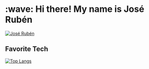 <h1 align="left" id="suhailkakar-title">:wave: Hi there! My name is José Rubén</h1>

<!--
<a href="#jrubenp-title">
  <img src="https://github-readme-stats.vercel.app/api?username=jrubenp&show_icons=true&count_private=true&include_all_commits=true&bg_color=0b2438&text_color=ffff&&title_color=ff6b6b&icon_color=ff6b6b&hide_border=true" alt="José Rubén" align="center" />
</a>
-->
<a href="#jrubenp-title">
<img src="https://github-readme-stats.vercel.app/api?username=jrubenp&theme=default&show_icons=true" alt="José Rubén" align="center" />
</a>

<br>

<h2 align="left" id="suhailkakar-tech">Favorite Tech</h2>

[![Top Langs](https://github-readme-stats.vercel.app/api/top-langs/?username=jrubenp&show_icons=true&count_private=true&include_all_commits=true&theme=default&hide_border=false
)](https://github.com/jrubenp)
